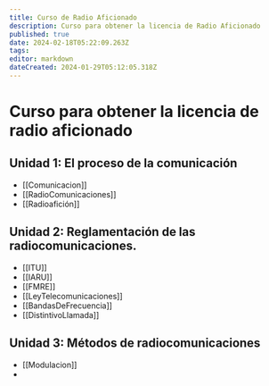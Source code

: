 ```yaml
---
title: Curso de Radio Aficionado
description: Curso para obtener la licencia de Radio Aficionado
published: true
date: 2024-02-18T05:22:09.263Z
tags: 
editor: markdown
dateCreated: 2024-01-29T05:12:05.318Z
---
```

# Curso para obtener la licencia de radio aficionado


## Unidad 1: El proceso de la comunicación
- [[Comunicacion]]
- [[RadioComunicaciones]]
- [[Radioafición]]

## Unidad 2: Reglamentación de las radiocomunicaciones.
- [[ITU]]
- [[IARU]]
- [[FMRE]]
- [[LeyTelecomunicaciones]]
- [[BandasDeFrecuencia]]
- [[DistintivoLlamada]]

## Unidad 3: Métodos de radiocomunicaciones
- [[Modulacion]]
- 


